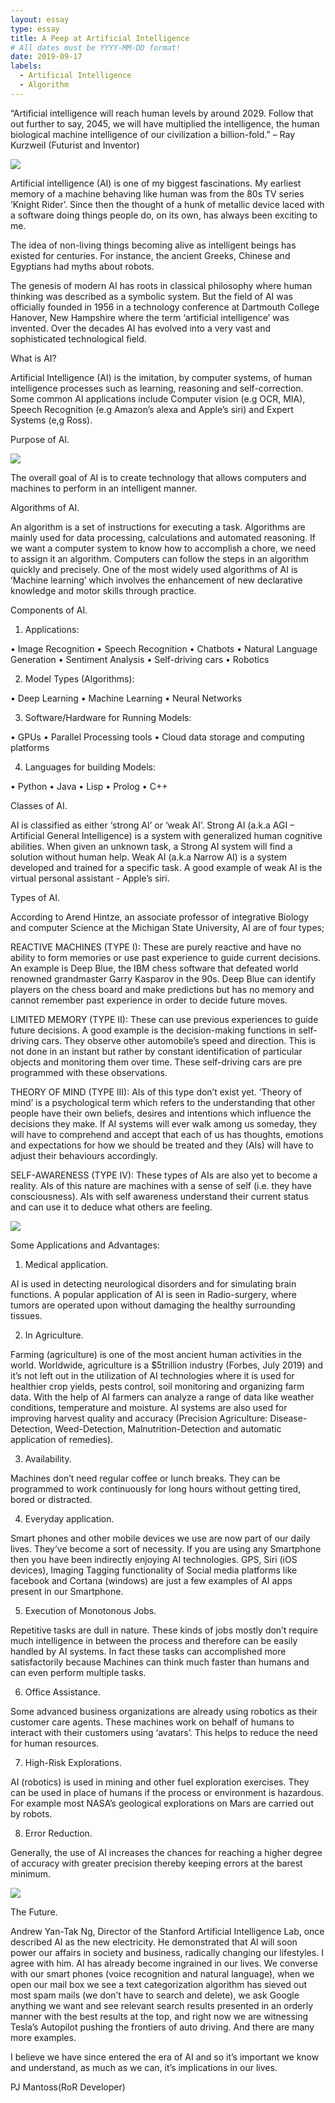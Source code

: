 ```yaml
---
layout: essay
type: essay
title: A Peep at Artificial Intelligence
# All dates must be YYYY-MM-DD format!
date: 2019-09-17
labels:
  - Artificial Intelligence
  - Algorithm
---
```


“Artificial intelligence will reach human levels by around 2029. Follow that out further to say, 2045, we will have multiplied the intelligence, the human biological machine intelligence of our civilization a billion-fold.” – Ray Kurzweil (Futurist and Inventor)

<img class="ui large right floated rounded image" src="../images/ai1.jpg">

Artificial intelligence (AI) is one of my biggest fascinations. My earliest memory of a machine behaving like human was from the 80s TV series ‘Knight Rider’. Since then the thought of a hunk of metallic device laced with a software doing things people do, on its own, has always been exciting to me.

The idea of non-living things becoming alive as intelligent beings has existed for centuries. For instance, the ancient Greeks, Chinese and Egyptians had myths about robots.

The genesis of modern AI has roots in classical philosophy where human thinking was described as a symbolic system. But the field of AI was officially founded in 1956 in a technology conference at Dartmouth College Hanover, New Hampshire where the term ‘artificial intelligence’ was invented. Over the decades AI has evolved into a very vast and sophisticated technological field.

What is AI?

Artificial Intelligence (AI) is the imitation, by computer systems, of human intelligence processes such as learning, reasoning and self-correction. Some common AI applications include Computer vision (e.g OCR, MIA), Speech Recognition (e.g Amazon’s alexa and Apple’s siri) and Expert Systems (e,g Ross).

Purpose of AI.

<img class="ui tiny left circular floated image" src="../images/ai.jpg">

The overall goal of AI is to create technology that allows computers and machines to perform in an intelligent manner.

Algorithms of AI.

An algorithm is a set of instructions for executing a task. Algorithms are mainly used for data processing, calculations and automated reasoning. If we want a computer system to know how to accomplish a chore, we need to assign it an algorithm. Computers can follow the steps in an algorithm quickly and precisely. One of the most widely used algorithms of AI is ‘Machine learning’ which involves the enhancement of new declarative knowledge and motor skills through practice.

Components of AI.

1. Applications:

•	Image Recognition
•	Speech Recognition
•	Chatbots
•	Natural Language Generation
•	Sentiment Analysis
•	Self-driving cars
•	Robotics

2. Model Types (Algorithms):

•	Deep Learning
•	Machine Learning
•	Neural Networks

3. Software/Hardware for Running Models:

•	GPUs
•	Parallel Processing tools
•	Cloud data storage and computing platforms

4. Languages for building Models:

•	Python
•	Java
•	Lisp
•	Prolog
•	C++

Classes of AI.

AI is classified as either ‘strong AI’ or ‘weak AI’. Strong AI (a.k.a AGI – Artificial General Intelligence) is a system with generalized human cognitive abilities. When given an unknown task, a Strong AI system will find a solution without human help. Weak AI (a.k.a Narrow AI) is a system developed and trained for a specific task. A good example of weak AI is the virtual personal assistant - Apple’s siri.

Types of AI.

According to Arend Hintze, an associate professor of integrative Biology and computer Science at the Michigan State University, AI are of four types;

REACTIVE MACHINES (TYPE I): These are purely reactive and have no ability to form memories or use past experience to guide current decisions. An example is Deep Blue, the IBM chess software that defeated world renowned grandmaster Garry Kasparov in the 90s. Deep Blue can identify players on the chess board and make predictions but has no memory and cannot remember past experience in order to decide future moves.

LIMITED MEMORY (TYPE II): These can use previous experiences to guide future decisions. A good example is the decision-making functions in self-driving cars. They observe other automobile’s speed and direction. This is not done in an instant but rather by constant identification of particular objects and monitoring them over time. These self-driving cars are pre programmed with these observations.

THEORY OF MIND (TYPE III): AIs of this type don’t exist yet. ‘Theory of mind’ is a psychological term which refers to the understanding that other people have their own beliefs, desires and intentions which influence the decisions they make. If AI systems will ever walk among us someday, they will have to comprehend and accept that each of us has thoughts, emotions and expectations for how we should be treated and they (AIs) will have to adjust their behaviours accordingly.

SELF-AWARENESS (TYPE IV): These types of AIs are also yet to become a reality. AIs of this nature are machines with a sense of self (i.e. they have consciousness). AIs with self awareness understand their current status and can use it to deduce what others are feeling.

<img class="ui tiny left circular floated image" src="../images/ai2.jpg">

Some Applications and Advantages:

1.	Medical application.

AI is used in detecting neurological disorders and for simulating brain functions.  A popular application of AI is seen in Radio-surgery, where tumors are operated upon without damaging the healthy surrounding tissues.

2.	In Agriculture.

Farming (agriculture) is one of the most ancient human activities in the world. Worldwide, agriculture is a $5trillion industry (Forbes, July 2019) and it’s not left out in the utilization of AI technologies where it is used for healthier crop yields, pests control, soil monitoring and organizing farm data. With the help of AI farmers can analyze a range of data like weather conditions, temperature and moisture. AI systems are also used for improving harvest quality and accuracy (Precision Agriculture: Disease-Detection, Weed-Detection, Malnutrition-Detection and automatic application of remedies).

3.	Availability.

Machines don’t need regular coffee or lunch breaks. They can be programmed to work continuously for long hours without getting tired, bored or distracted. 

4.	Everyday application.

Smart phones and other mobile devices we use are now part of our daily lives. They’ve become a sort of necessity. If you are using any Smartphone then you have been indirectly enjoying AI technologies. GPS, Siri (iOS devices), Imaging Tagging functionality of Social media platforms like facebook and Cortana (windows) are just a few examples of AI apps present in our Smartphone.

5.	Execution of Monotonous Jobs.

Repetitive tasks are dull in nature. These kinds of jobs mostly don’t require much intelligence in between the process and therefore can be easily handled by AI systems. In fact these tasks can accomplished more satisfactorily because Machines can think much faster than humans and can even perform multiple tasks.

6.	Office Assistance.

Some advanced business organizations are already using robotics as their customer care agents. These machines work on behalf of humans to interact with their customers using ‘avatars’. This helps to reduce the need for human resources.  

7.	High-Risk Explorations.

AI (robotics) is used in mining and other fuel exploration exercises. They can be used in place of humans if the process or environment is hazardous. For example most NASA’s geological explorations on Mars are carried out by robots.

8.	Error Reduction.

Generally, the use of AI increases the chances for reaching a higher degree of accuracy with greater precision thereby keeping errors at the barest minimum.

<img class="ui tiny left circular floated image" src="../images/ai3.jpg">

The Future.

Andrew Yan-Tak Ng, Director of the Stanford Artificial Intelligence Lab, once described AI as the new electricity. He demonstrated that AI will soon power our affairs in society and business, radically changing our lifestyles. I agree with him. AI has already become ingrained in our lives. We converse with our smart phones (voice recognition and natural language), when we open our mail box we see a text categorization algorithm has sieved out most spam mails (we don’t have to search and delete), we ask Google anything we want and see relevant search results presented in an orderly manner with the best results at the top, and right now we are witnessing Tesla’s Autopilot pushing the frontiers of auto driving. And there are many more examples. 

I believe we have since entered the era of AI and so it’s important we know and understand, as much as we can, it’s implications in our lives.

PJ Mantoss(RoR Developer)
